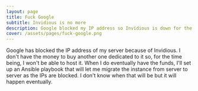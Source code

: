 ```yaml
---
layout: page
title: Fuck Google
subtitle: Invidious is no more
description: Google blocked my IP address so Invidious is down for the time being.
cover: /assets/pages/fuck-google.png
---
```

Google has blocked the IP address of my server because of Invidious. I don't have the money to buy another one dedicated to it so, for the time being, I won't be able to host it. When I do eventually have the funds, I'll set up an Ansible playbook that will let me migrate the instance from server to server as the IPs are blocked. I don't know when that will be but it will happen eventually.
